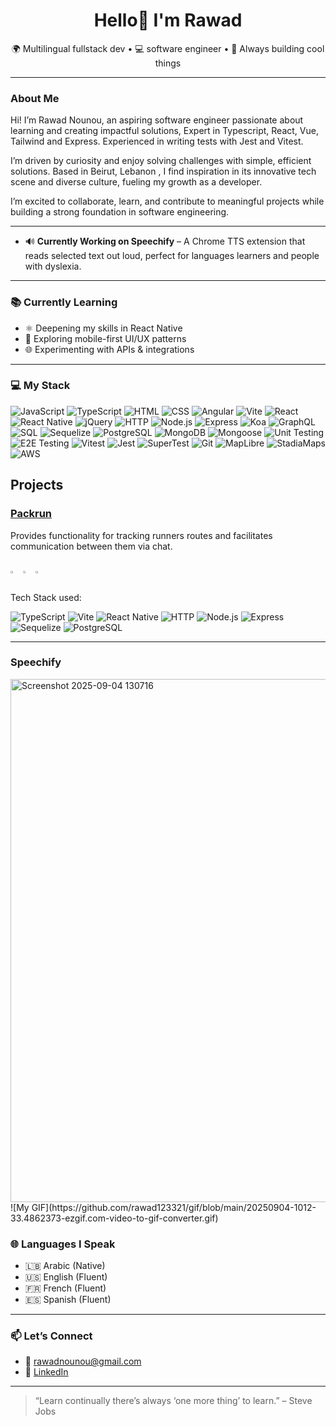 <h1 align="center">Hello👋 I'm Rawad</h1>
<p align="center">🌍 Multilingual fullstack dev • 💻 software engineer • 🚀 Always building cool things</p>

---
### About Me
 Hi! I’m Rawad Nounou, an aspiring software engineer passionate about learning and creating impactful solutions, Expert in Typescript, React, Vue, Tailwind and Express. Experienced in writing tests with Jest and Vitest. 

I’m driven by curiosity and enjoy solving challenges with simple, efficient solutions. Based in Beirut, Lebanon , I find inspiration in its innovative tech scene and diverse culture, fueling my growth as a developer.

I’m excited to collaborate, learn, and contribute to meaningful projects while building a strong foundation in software engineering.

---
- 🔊 **Currently Working on Speechify** – A Chrome TTS extension that reads selected text out loud, perfect for languages learners and people with dyslexia.
---

### 📚 Currently Learning

- ⚛️ Deepening my skills in React Native
- 🧠 Exploring mobile-first UI/UX patterns
- 🌐 Experimenting with APIs & integrations

---

### 💻 My Stack
<picture>![JavaScript](https://img.shields.io/badge/JavaScript-F7DF1E?logo=javascript&logoColor=black)</picture>
<picture>![TypeScript](https://img.shields.io/badge/TypeScript-3178C6?logo=typescript&logoColor=white)</picture>
<picture>![HTML](https://img.shields.io/badge/HTML5-E34F26?logo=html5&logoColor=white)</picture>
<picture>![CSS](https://img.shields.io/badge/CSS3-1572B6?logo=css3&logoColor=white)</picture>
<picture>![Angular](https://img.shields.io/badge/Angular-DD0031?logo=angular&logoColor=white)</picture>
<picture>![Vite](https://img.shields.io/badge/-Vite-646CFF?logo=vite&logoColor=white)</picture>
<picture>![React](https://img.shields.io/badge/React-61DAFB?logo=react&logoColor=black)</picture>
<picture>![React Native](https://img.shields.io/badge/React_Native-20232A?logo=react&logoColor=61DAFB)</picture>
<picture>![jQuery](https://img.shields.io/badge/jQuery-0769AD?logo=jquery&logoColor=white)</picture>
<picture>![HTTP](https://img.shields.io/badge/HTTP-API-lightgrey)</picture>
<picture>![Node.js](https://img.shields.io/badge/Node.js-339933?logo=node.js&logoColor=white)</picture>
<picture>![Express](https://img.shields.io/badge/Express.js-000000?logo=express&logoColor=white)</picture>
<picture>![Koa](https://img.shields.io/badge/Koa.js-333333?logo=koa&logoColor=white)</picture>
<picture>![GraphQL](https://img.shields.io/badge/GraphQL-E10098?logo=graphql&logoColor=white)</picture>
<picture>![SQL](https://img.shields.io/badge/SQL-4479A1?logo=mysql&logoColor=white)</picture>
<picture>![Sequelize](https://img.shields.io/badge/Sequelize-020690?logo=Sequelize&logoColor=white)</picture>
<picture>![PostgreSQL](https://img.shields.io/badge/-PostgreSQL-336791?logo=postgresql&logoColor=white)</picture>
<picture>![MongoDB](https://img.shields.io/badge/MongoDB-47A248?logo=mongodb&logoColor=white)</picture>
<picture>![Mongoose](https://img.shields.io/badge/-Mongoose-880000?style=flat&logo=mongoose&logoColor=white)</picture>
<picture>![Unit Testing](https://img.shields.io/badge/Unit_Testing-6E40C9?logo=jest&logoColor=white)</picture>
<picture>![E2E Testing](https://img.shields.io/badge/E2E_Testing-5C2D91?logo=cypress&logoColor=white)</picture>
<picture>![Vitest](https://img.shields.io/badge/-Vitest-6E9F18?logo=vitest&logoColor=white)</picture>
<picture>![Jest](https://img.shields.io/badge/-Jest-C21325?logo=jest&logoColor=white)</picture>
<picture>![SuperTest](https://img.shields.io/badge/-SuperTest-333333?logoColor=white)</picture>
<picture>![Git](https://img.shields.io/badge/Git-F05032?logo=git&logoColor=white)</picture>
<picture>![MapLibre](https://img.shields.io/badge/-MapLibre-356fa)</picture>
<picture>![StadiaMaps](https://img.shields.io/badge/-StadiaMaps-8563ca)</picture>
<picture>![AWS](https://custom-icon-badges.demolab.com/badge/AWS-%23FF9900.svg?logo=aws&logoColor=white)</picture>

## Projects

### [Packrun](https://github.com/daiv/PackRun)
Provides functionality for tracking runners routes and facilitates communication between them via chat.<br><br>

<p style="display: flex; ">
  <a href="https://github.com/daiv/PackRun"> <img style="width:30%; padding-right: 2%; height: auto" src="https://github.com/daiv/PackRun/blob/development/1.png"/></a>
  <a href="https://github.com/daiv/PackRun"> <img style="width:30%; padding-right: 2%; height: auto" src="https://github.com/daiv/PackRun/blob/development/2.png"/></a>
  <a href="https://github.com/daiv/PackRun"> <img style="width:30%; padding-right: 2%; height: auto" src="https://github.com/daiv/PackRun/blob/development/3.png"/></a>
</p>
Tech Stack used:<br>

<picture>![TypeScript](https://img.shields.io/badge/TypeScript-3178C6?logo=typescript&logoColor=white)</picture>
<picture>![Vite](https://img.shields.io/badge/-Vite-646CFF?logo=vite&logoColor=white)</picture>
<picture>![React Native](https://img.shields.io/badge/React_Native-20232A?logo=react&logoColor=61DAFB)</picture>
<picture>![HTTP](https://img.shields.io/badge/HTTP-API-lightgrey)</picture>
<picture>![Node.js](https://img.shields.io/badge/Node.js-339933?logo=node.js&logoColor=white)</picture>
<picture>![Express](https://img.shields.io/badge/Express.js-000000?logo=express&logoColor=white)</picture>
<picture>![Sequelize](https://img.shields.io/badge/Sequelize-020690?logo=Sequelize&logoColor=white)</picture>
<picture>![PostgreSQL](https://img.shields.io/badge/-PostgreSQL-336791?logo=postgresql&logoColor=white)</picture>
<!-- <picture>![Jest](https://img.shields.io/badge/-Jest-C21325?logo=jest&logoColor=white)</picture>
<picture>![SuperTest](https://img.shields.io/badge/-SuperTest-333333?logoColor=white)</picture> -->

---
### Speechify

<img width="1606" height="837" alt="Screenshot 2025-09-04 130716" src="https://github.com/user-attachments/assets/8f25aec2-a006-46e7-88ca-74e96b745214" />
![My GIF](https://github.com/rawad123321/gif/blob/main/20250904-1012-33.4862373-ezgif.com-video-to-gif-converter.gif)






### 🌐 Languages I Speak

- 🇱🇧 Arabic (Native)
- 🇺🇸 English (Fluent)
- 🇫🇷 French (Fluent)
- 🇪🇸 Spanish (Fluent)

---

### 📫 Let’s Connect

- 📧 rawadnounou@gmail.com  
- 💼 [LinkedIn](https://www.linkedin.com/in/rawad-nounou-79a773325) 


---

> “Learn continually there’s always ‘one more thing’ to learn.” – Steve Jobs
